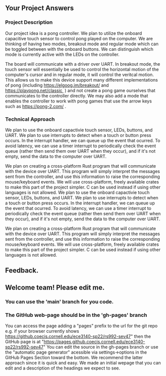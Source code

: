 ## Your Project Answers

### Project Description

Our project idea is a pong controller. We plan to utilize the onboard capacitive touch sensor to control pong played on the computer. We are thinking of having two modes, breakout mode and regular mode which can be toggled between with the onboard buttons. We can distinguish which mode is currently active with the LEDs on the controller.

The board will communicate with a driver over UART. In breakout mode, the touch sensor will essentially be used to control the horizontal motion of the computer's cursor and in regular mode, it will control the veritcal motion. This allows us to make this device support many different implementations of pong (including https://elgoog.im/breakout/ and https://playpong.net/classic  ) and not create a pong game ourselves that communicates to the controller directly. We may also add a mode that enables the controller to work with pong games that use the arrow keys such as https://pong-2.com/ .
### Technical Approach

We plan to use the onboard capactivie touch sensor, LEDs, buttons, and UART. We plan to use interrupts to detect when a touch or button press occurs. In the interrupt handler, we can queue up the event that ocurred. To avoid latency, we can use a timer interrupt to periodically check the event queue (rather then send them over UART when they occur), and if it's not empty, send the data to the computer over UART.

We plan on creating a cross-platform Rust program that will communicate with the device over UART. This program will simply interpret the messages sent from the controller, and use this information to raise the corresponding mouse/keyboard events. We will use cross-platform, freely available crates to make this part of the project simpler. C can be used instead if using other languages is not allowed.
We plan to use the onboard capactivie touch sensor, LEDs, buttons, and UART. We plan to use interrupts to detect when a touch or button press occurs. In the interrupt handler, we can queue up the event that ocurred. To avoid latency, we can use a timer interrupt to periodically check the event queue (rather then send them over UART when they occur), and if it's not empty, send the data to the computer over UART.

We plan on creating a cross-platform Rust program that will communicate with the device over UART. This program will simply interpret the messages sent from the controller, and use this information to raise the corresponding mouse/keyboard events. We will use cross-platform, freely available crates to make this part of the project simpler. C can be used instead if using other languages is not allowed.

## Feedback.

## Welcome team! Please edit me.
### You can use the 'main' branch for you code.
### The GitHub web-page should be in the 'gh-pages' branch
You can access the page adding a "pages" prefix to the url for the git repo e.g. if your browser currently shows https://github.coecis.cornell.edu/ece3140-sp22/rs992-sev47" then the GitHub page is at "https://pages.github.coecis.cornell.edu/ece3140-sp22/rs992-sev47" You can edit the source in the gh-pages branch or use the "automatic page generator" acessible via settings->options in the GitHub Pages Section toward the bottom. We recommend the latter approach since it is quick and easy. We made an initial wepage that you can edit and a description of the headings we expect to see.